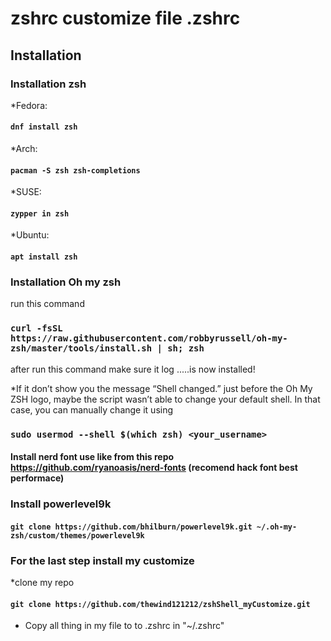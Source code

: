 # zshrc customize file .zshrc
## Installation
### Installation zsh
 *Fedora: 
#### `dnf install zsh`
*Arch:
#### `pacman -S zsh zsh-completions`
*SUSE: 
#### `zypper in zsh`
*Ubuntu: 
#### `apt install zsh`

### Installation Oh my zsh
run this command 
### `curl -fsSL https://raw.githubusercontent.com/robbyrussell/oh-my-zsh/master/tools/install.sh | sh; zsh`
after run this command make sure it log  .....is now installed! 

*If it don’t show you the message “Shell changed.” just before the Oh My ZSH logo, maybe the script wasn’t able to change your default shell. In that case, you can manually change it using 

### `sudo usermod --shell $(which zsh) <your_username>`


#### Install nerd font use like from this repo https://github.com/ryanoasis/nerd-fonts (recomend hack font best performace)

### Install powerlevel9k

#### `git clone https://github.com/bhilburn/powerlevel9k.git ~/.oh-my-zsh/custom/themes/powerlevel9k`

### For the last step install my customize
*clone my repo 
#### `git clone https://github.com/thewind121212/zshShell_myCustomize.git`
* Copy all thing in my file to to .zshrc in "~/.zshrc"






